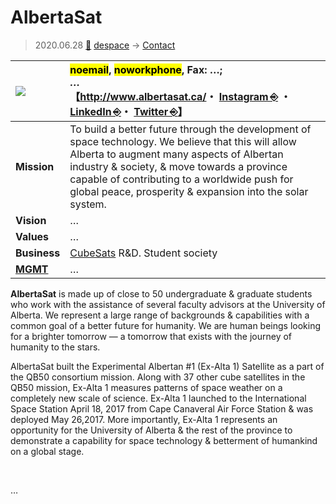 # AlbertaSat
> 2020.06.28 [🚀](../../../index/index.md) [despace](../index.md) → [Contact](../contact.md)

|[![](../f/contact//_logo1_thumb.webp)](../f/contact//_logo1.webp)|<mark>noemail</mark>, <mark>noworkphone</mark>, Fax: …;<br> *…*<br> 【<http://www.albertasat.ca/>・ [Instagram ⎆](https://www.instagram.com/alberta_sat/) ・ [LinkedIn ⎆](https://www.linkedin.com/company/albertasat/)・ [Twitter ⎆](https://twitter.com/albertasat)】|
|:-|:-|
|**Mission**|To build a better future through the development of space technology. We believe that this will allow Alberta to augment many aspects of Albertan industry & society, & move towards a province capable of contributing to a worldwide push for global peace, prosperity & expansion into the solar system.|
|**Vision**|…|
|**Values**|…|
|**Business**|[CubeSats](../sc.md) R&D. Student society|
|**[MGMT](../mgmt.md)**|…|

**AlbertaSat** is made up of close to 50 undergraduate & graduate students who work with the assistance of several faculty advisors at the University of Alberta. We represent a large range of backgrounds & capabilities with a common goal of a better future for humanity. We are human beings looking for a brighter tomorrow — a tomorrow that exists with the journey of humanity to the stars.

AlbertaSat built the Experimental Albertan #1 (Ex-Alta 1) Satellite as a part of the QB50 consortium mission.  Along with 37 other cube satellites in the QB50 mission, Ex-Alta 1 measures patterns of space weather on a completely new scale of science.  Ex-Alta 1 launched to the International Space Station April 18, 2017 from Cape Canaveral Air Force Station & was deployed May 26,2017. More importantly, Ex-Alta 1 represents an opportunity for the University of Alberta & the rest of the province to demonstrate a capability for space technology & betterment of humankind on a global stage.

<p style="page-break-after:always"> </p>

…

